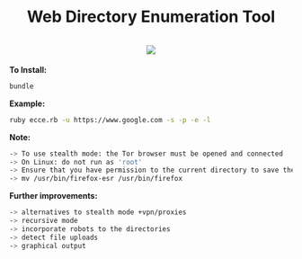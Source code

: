 
<h1 align="center">
  <br>
  Web Directory Enumeration Tool  
  <br>
  <br>
  <img src="https://user-images.githubusercontent.com/115858996/216793627-01f11973-f8fd-4ee8-8fe7-0c0787488d84.png">
  <br>  
</h1>


<b>To Install: </b>

```bash
bundle 
```

<b>Example:</b>

```bash
ruby ecce.rb -u https://www.google.com -s -p -e -l
```


<b>Note:</b>

```bash
-> To use stealth mode: the Tor browser must be opened and connected
-> On Linux: do not run as 'root'
-> Ensure that you have permission to the current directory to save the prints
-> mv /usr/bin/firefox-esr /usr/bin/firefox
```


<b>Further improvements: </b>

```bash
-> alternatives to stealth mode +vpn/proxies
-> recursive mode
-> incorporate robots to the directories
-> detect file uploads
-> graphical output 
